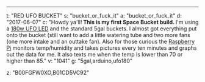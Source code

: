 ---
t: "RED UFO BUCKET"
s: "bucket_or_fuck_it"
a: "bucket_or_fuck_it"
d: "2017-06-07"
c: "Howdy ya'll!<strong> This is my first Space Bucket build. </strong>I'm using a <a href='http://amzn.to/2rUPPCB'>180w UFO LED</a> and the standard 5gal buckets. I almost got everything put onto the bucket (still want to add a little watering tube and two more fans (one more intake and an outtake fan). Also for those curious the <a href='http://amzn.to/2rUDMoB'>Raspberry Pi</a> monitors temp/humidity and takes pictures every ten minutes and graphs out the data for me. It also texts me when the temp is lower than 70 or higher than 85."
v: "1041"
g: "5gal,arduino,ufo180"

z: "B00FGFW0XO,B01CD5VC92"
